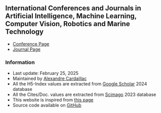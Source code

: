 ## International Conferences and Journals in Artificial Intelligence, Machine Learning, Computer Vision, Robotics and Marine Technology
* [Conference Page](https://alexcardaillac.github.io/top_conferences/conferences.html)
* [Journal Page](https://alexcardaillac.github.io/top_conferences/journals.html)

### Information
* Last update: February 25, 2025
* Maintained by [Alexandre Cardaillac](https://www.sydney.edu.au/engineering/about/our-people/academic-staff/alexandre-cardaillac.html)
* All the H5-Index values are extracted from [Google Scholar](https://scholar.google.com/citations?view_op=top_venues&hl=en) 2024 database
* All the Cites/Doc. values are extracted from [Scimago](https://www.scimagojr.com/) 2023 database
* This website is inspired from [this page](https://jackietseng.github.io/conference_call_for_paper/conferences.html)
* Source code available on [GitHub](https://github.com/AlexCardaillac/top_conferences)